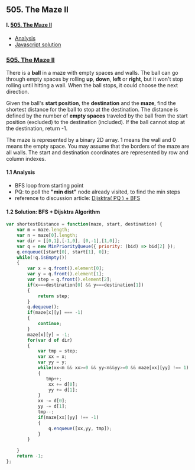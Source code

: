 ##  505. The Maze II

#### I. [505. The Maze II](#question-1)
- [Analysis](#q2-1)
- [Javascript solution](#q2-3)

<div id="question-1"/>

### [505. The Maze II](https://leetcode.com/problems/the-maze-ii/)

There is a  **ball**  in a maze with empty spaces and walls. The ball can go through empty spaces by rolling  **up**,  **down**,  **left**  or  **right**, but it won't stop rolling until hitting a wall. When the ball stops, it could choose the next direction.

Given the ball's  **start position**, the  **destination**  and the  **maze**, find the shortest distance for the ball to stop at the destination. The distance is defined by the number of  **empty spaces**  traveled by the ball from the start position (excluded) to the destination (included). If the ball cannot stop at the destination, return -1.

The maze is represented by a binary 2D array. 1 means the wall and 0 means the empty space. You may assume that the borders of the maze are all walls. The start and destination coordinates are represented by row and column indexes.

<div id="q2-1"/>

#### 1.1 Analysis

- BFS loop from starting point
- PQ: to poll the **"min dist"** node already visited, to find the min steps
- reference to discussion article:  [Dijsktra( PQ ) + BFS](https://leetcode.com/problems/the-maze-ii/discuss/1067429/JavaScript:-Dijsktra%28-PQ-%29-+-BFS)

<div id="q2-1"/>

#### 1.2 Solution: BFS + Dijsktra Algorithm

```js
var shortestDistance = function(maze, start, destination) {
    var m = maze.length;
    var n = maze[0].length;
    var dir = [[0,1],[-1,0], [0,-1],[1,0]];
    var q = new MinPriorityQueue({ priority: (bid) => bid[2] });
    q.enqueue([start[0], start[1], 0]);
    while(!q.isEmpty())
    {
        var x = q.front().element[0];
        var y = q.front().element[1];
        var step = q.front().element[2];
        if(x===destination[0] && y===destination[1])
        {
            return step;
        }
        q.dequeue();
        if(maze[x][y] === -1)
        {
            continue;
        }
        maze[x][y] = -1;
        for(var d of dir)
        {
            var tmp = step;
            var xx = x;
            var yy = y;
            while(xx<m && xx>=0 && yy<n&&yy>=0 && maze[xx][yy] !== 1)
            {
               tmp++;
                xx += d[0];
                yy += d[1];
            }
            xx -= d[0];
            yy -= d[1];
            tmp--;
            if(maze[xx][yy] !== -1)
            {
                q.enqueue([xx,yy, tmp]);
            }
        }
        
    }
    return -1;
};
```
